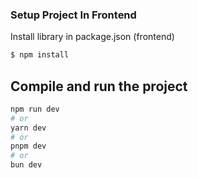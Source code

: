 ### Setup Project In Frontend

Install library in package.json (frontend)

```bash
$ npm install
```

## Compile and run the project

```bash
npm run dev
# or
yarn dev
# or
pnpm dev
# or
bun dev
```
